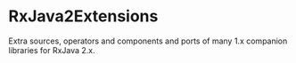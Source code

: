 # RxJava2Extensions
Extra sources, operators and components and ports of many 1.x companion libraries for RxJava 2.x.
